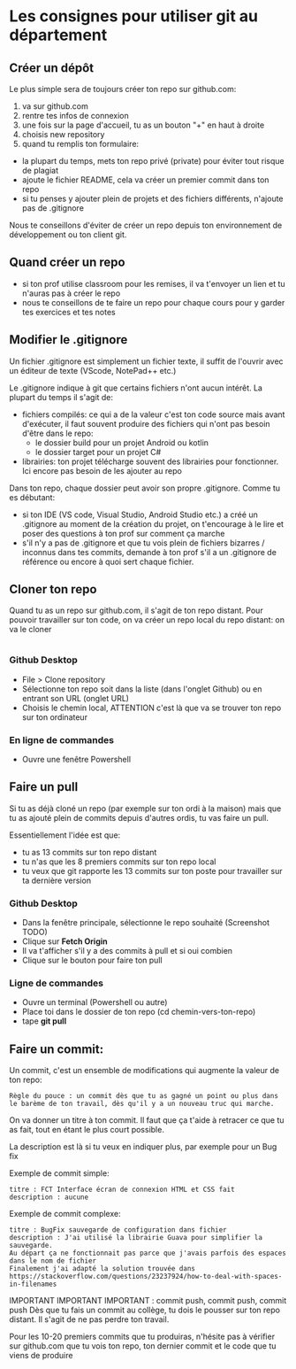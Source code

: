 # Les consignes pour utiliser git au département

## Créer un dépôt

Le plus simple sera de toujours créer ton repo sur github.com:

1. va sur github.com
2. rentre tes infos de connexion
3. une fois sur la page d'accueil, tu as un bouton "+" en haut à droite
4. choisis new repository
5. quand tu remplis ton formulaire:

- la plupart du temps, mets ton repo privé (private) pour éviter tout risque de plagiat
- ajoute le fichier README, cela va créer un premier commit dans ton repo
- si tu penses y ajouter plein de projets et des fichiers différents, n'ajoute pas de .gitignore

Nous te conseillons d'éviter de créer un repo depuis ton environnement de développement ou ton client git.

## Quand créer un repo

- si ton prof utilise classroom pour les remises, il va t'envoyer un lien et tu n'auras pas à créer le repo
- nous te conseillons de te faire un repo pour chaque cours pour y garder tes exercices et tes notes

## Modifier le .gitignore

Un fichier .gitignore est simplement un fichier texte, il suffit de l'ouvrir avec un éditeur de texte (VScode, NotePad++ etc.)

Le .gitignore indique à git que certains fichiers n'ont aucun intérêt. La plupart du temps il s'agit de:

- fichiers compilés: ce qui a de la valeur c'est ton code source mais avant d'exécuter, il faut souvent produire des fichiers qui n'ont pas besoin d'être dans le repo:
  - le dossier build pour un projet Android ou kotlin
  - le dossier target pour un projet C#
- librairies: ton projet télécharge souvent des librairies pour fonctionner. Ici encore pas besoin de les ajouter au repo

Dans ton repo, chaque dossier peut avoir son propre .gitignore. Comme tu es débutant:

- si ton IDE (VS code, Visual Studio, Android Studio etc.) a créé un .gitignore au moment de la création du projet, on t'encourage à le lire et poser des questions à ton prof sur comment ça marche
- s'il n'y a pas de .gitignore et que tu vois plein de fichiers bizarres / inconnus dans tes commits, demande à ton prof s'il a un .gitignore de référence ou encore à quoi sert chaque fichier.

## Cloner ton repo

Quand tu as un repo sur github.com, il s'agit de ton repo distant. Pour pouvoir travailler sur ton code, on va créer un repo local du repo distant: on va le cloner

```mermaid

```

### Github Desktop

- File > Clone repository
- Sélectionne ton repo soit dans la liste (dans l'onglet Github) ou en entrant son URL (onglet URL)
- Choisis le chemin local, ATTENTION c'est là que va se trouver ton repo sur ton ordinateur

### En ligne de commandes

- Ouvre une fenêtre Powershell

## Faire un pull

Si tu as déjà cloné un repo (par exemple sur ton ordi à la maison) mais que tu as ajouté plein de commits depuis d'autres ordis, tu vas faire un pull.

Essentiellement l'idée est que:

- tu as 13 commits sur ton repo distant
- tu n'as que les 8 premiers commits sur ton repo local
- tu veux que git rapporte les 13 commits sur ton poste pour travailler sur ta dernière version

### Github Desktop

- Dans la fenêtre principale, sélectionne le repo souhaité (Screenshot TODO)
- Clique sur **Fetch Origin**
- Il va t'afficher s'il y a des commits à pull et si oui combien
- Clique sur le bouton pour faire ton pull

### Ligne de commandes

- Ouvre un terminal (Powershell ou autre)
- Place toi dans le dossier de ton repo (cd chemin-vers-ton-repo)
- tape **git pull**

## Faire un commit:

Un commit, c'est un ensemble de modifications qui augmente la valeur de ton repo:

```
Règle du pouce : un commit dès que tu as gagné un point ou plus dans le barème de ton travail, dès qu'il y a un nouveau truc qui marche.
```

On va donner un titre à ton commit. Il faut que ça t'aide à retracer ce que tu as fait, tout en étant le plus court possible.

La description est là si tu veux en indiquer plus, par exemple pour un Bug fix

Exemple de commit simple:

```
titre : FCT Interface écran de connexion HTML et CSS fait
description : aucune
```

Exemple de commit complexe:

```
titre : BugFix sauvegarde de configuration dans fichier
description : J'ai utilisé la librairie Guava pour simplifier la sauvegarde.
Au départ ça ne fonctionnait pas parce que j'avais parfois des espaces dans le nom de fichier
Finalement j'ai adapté la solution trouvée dans https://stackoverflow.com/questions/23237924/how-to-deal-with-spaces-in-filenames
```

IMPORTANT IMPORTANT IMPORTANT : commit push, commit push, commit push
Dès que tu fais un commit au collège, tu dois le pousser sur ton repo distant. Il s'agit de ne pas perdre ton travail.

Pour les 10-20 premiers commits que tu produiras, n'hésite pas à vérifier sur github.com que tu vois ton repo, ton dernier commit et le code que tu viens de produire
